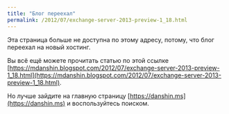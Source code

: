 ```yaml
---
title: "Блог переехал"
permalink: /2012/07/exchange-server-2013-preview-1_18.html
---
```

Эта страница больше не доступна по этому адресу, потому, что блог переехал на новый хостинг.

Вы всё ещё можете прочитать статью по этой ссылке [https://mdanshin.blogspot.com/2012/07/exchange-server-2013-preview-1_18.html](https://mdanshin.blogspot.com/2012/07/exchange-server-2013-preview-1_18.html).

Но лучше зайдите на главную страницу [https://danshin.ms](https://danshin.ms) и воспользуйтесь поиском.